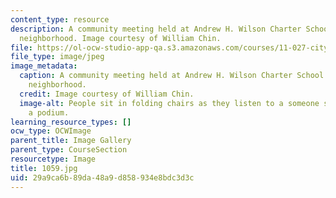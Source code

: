 ```yaml
---
content_type: resource
description: A community meeting held at Andrew H. Wilson Charter School in the Broadmoor
  neighborhood. Image courtesy of William Chin.
file: https://ol-ocw-studio-app-qa.s3.amazonaws.com/courses/11-027-city-to-city-comparing-researching-and-writing-about-cities-new-orleans-spring-2011/29a9ca6b89da48a9d858934e8bdc3d3c_1059.jpg
file_type: image/jpeg
image_metadata:
  caption: A community meeting held at Andrew H. Wilson Charter School in the Broadmoor
    neighborhood.
  credit: Image courtesy of William Chin.
  image-alt: People sit in folding chairs as they listen to a someone speaking at
    a podium.
learning_resource_types: []
ocw_type: OCWImage
parent_title: Image Gallery
parent_type: CourseSection
resourcetype: Image
title: 1059.jpg
uid: 29a9ca6b-89da-48a9-d858-934e8bdc3d3c
---
```


